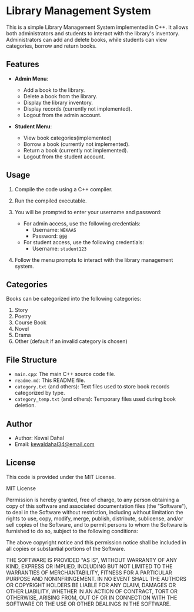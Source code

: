 # Library Management System

This is a simple Library Management System implemented in C++. It allows both administrators and students to interact with the library's inventory. Administrators can add and delete books, while students can view categories, borrow and return books.

## Features

- **Admin Menu**:
  - Add a book to the library.
  - Delete a book from the library.
  - Display the library inventory.
  - Display records (currently not implemented).
  - Logout from the admin account.

- **Student Menu**:
  - View book categories(implemented)
  - Borrow a book (currently not implemented).
  - Return a book (currently not implemented).
  - Logout from the student account.

## Usage

1. Compile the code using a C++ compiler.

2. Run the compiled executable.

3. You will be prompted to enter your username and password:
   - For admin access, use the following credentials:
     - Username: `WEKAAS`
     - Password: `@@@`
   - For student access, use the following credentials:
     - Username: `student123`

4. Follow the menu prompts to interact with the library management system.

## Categories

Books can be categorized into the following categories:
1. Story
2. Poetry
3. Course Book
4. Novel
5. Drama
6. Other (default if an invalid category is chosen)

## File Structure

- `main.cpp`: The main C++ source code file.
- `readme.md`: This README file.
- `category.txt` (and others): Text files used to store book records categorized by type.
- `category_temp.txt` (and others): Temporary files used during book deletion.

## Author

- Author: Kewal Dahal
- Email: kewaldahal34@email.com

## License

This code is provided under the MIT License.

MIT License

Permission is hereby granted, free of charge, to any person obtaining a copy
of this software and associated documentation files (the "Software"), to deal
in the Software without restriction, including without limitation the rights
to use, copy, modify, merge, publish, distribute, sublicense, and/or sell
copies of the Software, and to permit persons to whom the Software is
furnished to do so, subject to the following conditions:

The above copyright notice and this permission notice shall be included in all
copies or substantial portions of the Software.

THE SOFTWARE IS PROVIDED "AS IS", WITHOUT WARRANTY OF ANY KIND, EXPRESS OR
IMPLIED, INCLUDING BUT NOT LIMITED TO THE WARRANTIES OF MERCHANTABILITY,
FITNESS FOR A PARTICULAR PURPOSE AND NONINFRINGEMENT. IN NO EVENT SHALL THE
AUTHORS OR COPYRIGHT HOLDERS BE LIABLE FOR ANY CLAIM, DAMAGES OR OTHER
LIABILITY, WHETHER IN AN ACTION OF CONTRACT, TORT OR OTHERWISE, ARISING FROM,
OUT OF OR IN CONNECTION WITH THE SOFTWARE OR THE USE OR OTHER DEALINGS IN THE
SOFTWARE.
